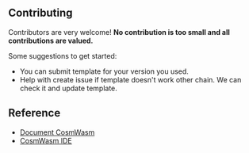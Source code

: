 ## Contributing

Contributors are very welcome! **No contribution is too small and all contributions are valued.**

Some suggestions to get started:

- You can submit template for your version you used.
- Help with create issue if template doesn't work other chain. We can check it and update template.

## Reference

- [Document CosmWasm](https://cosmwasm.com/)
- [CosmWasm IDE](https://github.com/oraichain/cw-ide-vscode)
